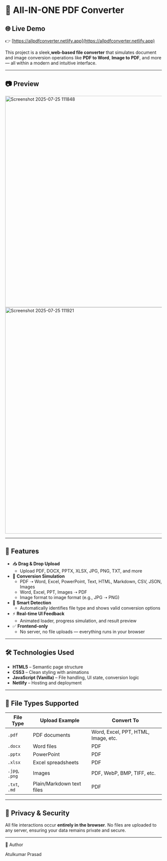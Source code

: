 # 📄 All-IN-ONE PDF Converter 

## 🌐 Live Demo  
👉 [https://allpdfconverter.netlify.app](https://allpdfconverter.netlify.app)

This project is a sleek,**web-based file converter** that simulates document and image conversion operations like **PDF to Word**, **Image to PDF**, and more — all within a modern and intuitive interface.

---

## 📷 Preview  

<img width="1536" height="678" alt="Screenshot 2025-07-25 111848" src="https://github.com/user-attachments/assets/a521db22-4a22-4a58-8976-96d1eb67079d" />
<img width="1557" height="726" alt="Screenshot 2025-07-25 111921" src="https://github.com/user-attachments/assets/da787a45-d404-4221-9a29-772823e18e2c" />

---

## 🌟 Features

- 📥 **Drag & Drop Upload**
  - Upload PDF, DOCX, PPTX, XLSX, JPG, PNG, TXT, and more
- 🔄 **Conversion Simulation**
  - PDF ➝ Word, Excel, PowerPoint, Text, HTML, Markdown, CSV, JSON, Images
  - Word, Excel, PPT, Images ➝ PDF
  - Image format to image format (e.g., JPG ➝ PNG)
- 📂 **Smart Detection**
  - Automatically identifies file type and shows valid conversion options
- ⚡ **Real-time UI Feedback**
  - Animated loader, progress simulation, and result preview
- ✅ **Frontend-only**
  - No server, no file uploads — everything runs in your browser

---

## 🛠️ Technologies Used

- **HTML5** – Semantic page structure  
- **CSS3** – Clean styling with animations  
- **JavaScript (Vanilla)** – File handling, UI state, conversion logic  
- **Netlify** – Hosting and deployment

---

## 🧩 File Types Supported

| File Type     | Upload Example           | Convert To                         |
|---------------|---------------------------|-------------------------------------|
| `.pdf`        | PDF documents             | Word, Excel, PPT, HTML, Image, etc. |
| `.docx`       | Word files                | PDF                                 |
| `.pptx`       | PowerPoint                | PDF                                 |
| `.xlsx`       | Excel spreadsheets        | PDF                                 |
| `.jpg`, `.png`| Images                    | PDF, WebP, BMP, TIFF, etc.          |
| `.txt`, `.md` | Plain/Markdown text files | PDF                                 |

---

## 🔐 Privacy & Security

All file interactions occur **entirely in the browser**. No files are uploaded to any server, ensuring your data remains private and secure.

---

👤 Author

Atulkumar Prasad
